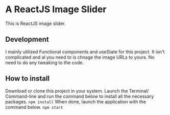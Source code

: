 # A ReactJS Image Slider

This is ReactJS image slider.
## Development
I mainly utilized Functional components and useState for this project. It isn't complicated and al you need to is chnage the image URLs to yours. No need to do any tweaking to the code.

## How to install
Download or clone this project in your system.
Launch the Terminal/ Command-line and run the command below to install all the necessary packages.
`npm install`
When done, launch the application with the command below.
`npm start`
